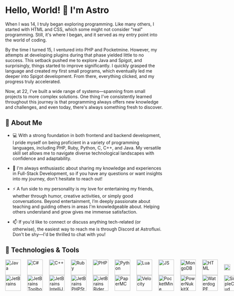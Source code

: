 # Hello, World! 👋 I'm Astro

When I was 14, I truly began exploring programming. Like many others, I started with HTML and CSS, which some might not consider "real" programming. Still, it's where I began, and it served as my entry point into the world of coding. 

By the time I turned 15, I ventured into PHP and Pocketmine. However, my attempts at developing plugins during that phase yielded little to no success. This setback pushed me to explore Java and Spigot, and surprisingly, things started to improve significantly. I quickly grasped the language and created my first small programs, which eventually led me deeper into Spigot development. From there, everything clicked, and my progress truly accelerated.

Now, at 22, I've built a wide range of systems—spanning from small projects to more complex solutions. One thing I've consistently learned throughout this journey is that programming always offers new knowledge and challenges, and even today, there's always something fresh to discover.

## 🚀 About Me  
- 💻 With a strong foundation in both frontend and backend development, I pride myself on being proficient in a variety of programming languages, including PHP, Ruby, Python, C, C++, and Java. My versatile skill set allows me to navigate diverse technological landscapes with confidence and adaptability.

- 💬 I'm always enthusiastic about sharing my knowledge and experiences in Full-Stack Development, so if you have any questions or want insights into my journey, don't hesitate to reach out!

- ⚡ A fun side to my personality is my love for entertaining my friends, whether through humor, creative activities, or simply good conversations. Beyond entertainment, I’m deeply passionate about teaching and guiding others in areas I'm knowledgeable about. Helping others understand and grow gives me immense satisfaction.

- 📫 If you'd like to connect or discuss anything tech-related (or otherwise), the easiest way to reach me is through Discord at Astrofluxi. Don't be shy—I'd be thrilled to chat with you!  

## 🔧 Technologies & Tools
<div style="display: flex; gap: 20px; align-items: center;">
    <img src="https://cdn.jsdelivr.net/gh/devicons/devicon/icons/java/java-original.svg" height="50" alt="Java" />
    <img src="https://upload.wikimedia.org/wikipedia/commons/thumb/b/bd/Logo_C_sharp.svg/1820px-Logo_C_sharp.svg.png" height="50" alt="C#" />
    <img src="https://upload.wikimedia.org/wikipedia/commons/thumb/1/18/ISO_C%2B%2B_Logo.svg/1200px-ISO_C%2B%2B_Logo.svg.png" height="50" alt="C++" />
    <img src="https://upload.wikimedia.org/wikipedia/commons/f/f1/Ruby_logo.png" height="50" alt="Ruby" />
    <img src="https://cdn.jsdelivr.net/gh/devicons/devicon/icons/php/php-original.svg" height="50" alt="PHP" />
    <img src="https://upload.wikimedia.org/wikipedia/commons/thumb/c/c3/Python-logo-notext.svg/640px-Python-logo-notext.svg.png" height="50" alt="Python" />
    <img src="https://upload.wikimedia.org/wikipedia/commons/c/cf/Lua-Logo.svg" height="50" alt="Lua" />
    <img src="https://upload.wikimedia.org/wikipedia/commons/6/6a/JavaScript-logo.png" height="50" alt="JS" />
    <img src="https://miro.medium.com/v2/resize:fit:512/1*doAg1_fMQKWFoub-6gwUiQ.png" height="50" alt="MongoDB" />
    <img src="https://upload.wikimedia.org/wikipedia/commons/thumb/6/61/HTML5_logo_and_wordmark.svg/2048px-HTML5_logo_and_wordmark.svg.png" height="50" alt="HTML" />
    <img src="https://upload.wikimedia.org/wikipedia/commons/d/d5/Tailwind_CSS_Logo.svg" height="20" alt="TailwindCSS" />
</div>

<div style="display: flex; gap: 20px; align-items: center;">
    <img src="https://upload.wikimedia.org/wikipedia/en/thumb/0/08/JetBrains_beam_logo.svg/2048px-JetBrains_beam_logo.svg.png" height="50" alt="JetBrains" />
    <img src="https://img.icons8.com/color/200/jetbrains-toolbox.png" height="50" alt="JetBrains Toolbox" />
    <img src="https://e-rpd.ro/999-medium_default/intellij-idea-ultimate-commercial-annual-subscription.jpg" height="50" alt="JetBrains IntelliJ IDEA" />
    <img src="https://www.trustradius.com/product-logos/RZ/aP/79GR6REQ08Q2-180x180.PNG" height="50" alt="JetBrains PHPStorm" />
    <img src="https://upload.wikimedia.org/wikipedia/commons/thumb/6/6e/JetBrains_Rider_Icon.svg/1200px-JetBrains_Rider_Icon.svg.png" height="50" alt="JetBrains Rider" />

<img src="https://papermc.io/assets/logo/256x.png" height="50" alt="PaperMC" />
<img src="https://avatars.githubusercontent.com/u/41710604?s=200&v=4" height="50" alt="Velocity" />
<img src="https://avatars.githubusercontent.com/u/22548559?v=4" height="50" alt="PocketMine" />
<img src="https://avatars.githubusercontent.com/u/99014792?s=200&v=4" height="50" alt="PowerNukkitX" />
<img src="https://avatars.githubusercontent.com/u/72519716?s=280&v=4" height="50" alt="WaterdogPE" />
<img src="https://pbs.twimg.com/profile_images/1868313121661595648/gxiHrtpM_400x400.jpg" height="50" alt="SimpleCloud" />
<img src="https://hangarcdn.papermc.io/avatars/project/14.webp?v=1" height="50" alt="GeyserMC" />

    
</div>
